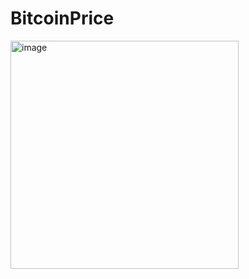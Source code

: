# BitcoinPrice

<img width="365" alt="image" src="https://user-images.githubusercontent.com/49013250/211838156-aa3e1602-4356-44f2-bad1-e22cf0da7857.png">
